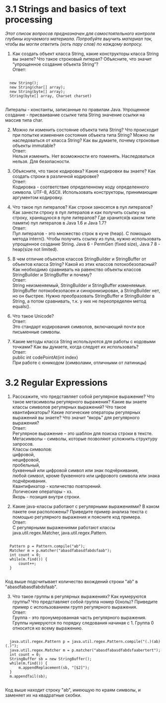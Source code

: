   # 3.1 Strings and basics of text processing

  *Этот список вопросов предназначен для самостоятельного контроля глубины изучаемого материала.*
  *Попробуйте выучить материал так, чтобы вы могли ответить (хоть пару слов) по каждому вопросу.* 
    
  1.   Как создать объект класса String, какие конструкторы класса String вы знаете? Что такое строковый литерал? Объясните, что значит “упрощенное создание объекта String”? 
  <br/>Ответ:<br/>
  <pre><code>
  new String();
  new String(char[] array);
  new String(byte[] array);
  String(byte[] array, Charset charset)
  </code></pre>
  Литералы - константы, записанные по правилам Java.
  Упрощенное создание - присваивание ссылке типа String значение ссылки на массив типа char.

  2.  Можно ли изменить состояние объекта типа String? Что происходит при попытке изменения состояния объекта типа 
  String? Можно ли наследоваться от класса String? Как вы думаете, почему строковые объекты immutable? 
  <br/>Ответ:<br/>
  Нельзя изменить. Нет возможности его поменять. Наследоваться нельзя. Для безопасности.

  3.  Объясните, что такое кодировка? Какие кодировки вы знаете? Как создать строки в различной кодировке? 
  <br/>Ответ:<br/>
  Кодировка - соответствие определенному коду определенного символа. UTF-8, ASCII. Использовать конструкторы, принимающие аргументом кодировку.

  4.  Что такое пул литералов? Как строки заносятся в пул литералов? Как занести строку в пул литералов и как получить ссылку на строку, хранящуюся в пуле литералов? Где хранится(в каком типе памяти) пул литералов в Java 1.6 и Java 1.7? 
  <br/>Ответ:<br/>
  Пул литералов - это множество строк в куче (heap). С помощью метода intern(). Чтобы получить ссылку из пула, нужно использовать упрощенное создание String. Java 6 - PermGen (fixed size), Java 7 8 - heap(size not limited).

  5.   В  чем  отличие  объектов  классов  StringBuilder  и  StringBuffer  от  объектов  класса  String? Какой  из этих  классов потокобезопасный? Как необходимо сравнивать на равенство объекты классов StringBuilder и StringBuffer и почему?
  <br/>Ответ:<br/>
  String неизменяемый, StringBuilder и StringBuffer изменяемые. StringBuffer потокобезопасен и синхронизирован, а StringBuilder нет, но он быстрее. Нужно преобразовать StringBuffer и StringBuilder в String, а потом сравнивать, т.к. у них не переопределен метод equals().

  6.  Что такое Unicode?
  <br/>Ответ:<br/>
  Это стандарт кодирования символов, включающий почти все письменные символы.

  7. Какие  методы  класса  String  используются  для  работы  с  кодовыми  точками?  Как  вы  думаете,  когда  следует  их 
  использовать?
  <br/>Ответ:<br/>
  public int codePointAt(int index) </br>
  При работе с юникодом (символами, отличными от латиницы)

  # 3.2 Regular Expressions

  1.  Расскажите, что представляет собой регулярное выражение? Что такое метасимволы регулярного выражения? Какие вы знаете классы символов регулярных выражений? Что такое квантификаторы? Какие логические операторы регулярных выражений вы знаете? Что значит “якорь” для регулярного выражения?
  <br/>Ответ:<br/>
  Регулярное выражение – это шаблон для поиска строки в тексте. <br/>
  Метасимволы - символы, которые позволяют усложнить структуру запросов. <br/>
  Классы символов: <br/>
  цифровой, <br/>
  нецифровой, <br/>
  пробельный, <br/>
  буквенный или цифровой символ или знак подчёркивания, <br/>
  любой символ, кроме буквенного или цифрового символа или знака подчёркивания. <br/>
  Квантификатор - количество повторений. <br/>
  Логические операторы - хз. <br/>
  Якорь - позиция внутри строки.

  2.  Какие java-классы работают с регулярными выражениями? В каком пакете они расположены? Приведите пример анализа текста с помощью регулярного выражения и поясните код примера. 
  <br/>Ответ:<br/>
  С регулярными выражениями работают классы java.util.regex.Matcher, java.util.regex.Pattern. </br>
  <pre><code>
  Pattern p = Pattern.compile("ab");
  Matcher m = p.matcher("abasdfabasdfabdsfaab");
  int count = 0;
  while(m.find()) {
      count++;
  }
  </code></pre>
  Код выше подсчитывает количество вхождений строки "ab" в "abasdfabasdfabdsfaab".

  3.   Что такое группы в регулярных выражениях? Как нумеруются группы? Что представляет собой группа номер 0(ноль)? Приведите пример с использованием групп регулярного выражения. 
  <br/>Ответ:<br/>
  Группа - это пронумерованная часть регулярного выражения. Группы нумеруются по порядку следования начиная с 1. Группа 0 относится ко всему выражению.
  <pre><code>
  java.util.regex.Pattern p = java.util.regex.Pattern.compile("(.)(ab)(.)");
  java.util.regex.Matcher m = p.matcher("abasdfabasdfabdsfaabertert");
  int count = 0;
  StringBuffer sb = new StringBuffer();
  while(m.find()) {
      m.appendReplacement(sb, "[$2]");
  }
  m.appendTail(sb);
  </code></pre>
  Код выше находит строку "ab", имеющую по краям символы, и заменяет их на квадратные скобки.




